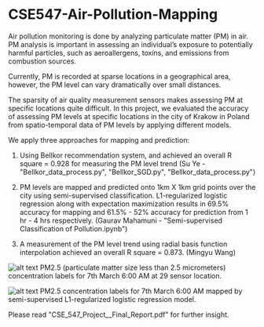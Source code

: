 # CSE547-Air-Pollution-Mapping
Air pollution monitoring is done by analyzing particulate matter (PM) in air. PM analysis is important in assessing an individual’s exposure to potentially harmful particles, such as aeroallergens, toxins, and emissions from combustion sources.

Currently, PM is recorded at sparse locations in a geographical area, however, the PM level can vary dramatically over small distances. 

The sparsity of air quality measurement sensors makes assessing PM at specific locations quite difficult. In this project, we evaluated the accuracy of assessing PM levels at specific locations in the city of Krakow in Poland from spatio-temporal data of PM levels by applying
different models. 

We apply three approaches for mapping and prediction: 

1. Using Bellkor recommendation system, and achieved an overall R square = 0.928 for measuring the PM level trend (Su Ye - "Bellkor_data_process.py", "Bellkor_SGD.py", "Bellkor_data_process.py")

2. PM levels are mapped and predicted onto 1km X 1km grid points over the city using semi-supervised classification. L1-regularized logistic regression along with expectation maximization results in 69.5% accuracy for mapping and 61.5% - 52% accuracy for prediction from 1 hr - 4 hrs respectively. (Gaurav Mahamuni - "Semi-supervised Classification of Pollution.ipynb")

3. A measurement of the PM level trend using radial basis function interpolation achieved an overall R square = 0.873. (Mingyu Wang)

![alt text](https://github.com/gauravsm31/CSE547-Air-Pollution-Mapping/blob/master/150_og.png)
PM2.5 (particulate matter size less than 2.5 micrometers) concentration labels for 7th March 6:00 AM at 29 sensor location.
 
 ![alt text](https://github.com/gauravsm31/CSE547-Air-Pollution-Mapping/blob/master/150_mapped.png)
PM2.5 concentration labels for 7th March 6:00 AM mapped by semi-supervised L1-regularized logistic regression model.
 
Please read "CSE_547_Project__Final_Report.pdf" for further insight. 
